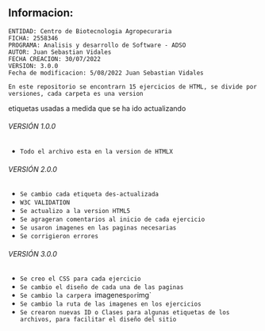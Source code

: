 ## Informacion:

    ENTIDAD: Centro de Biotecnologia Agropecuraria
    FICHA: 2558346
    PROGRAMA: Analisis y desarrollo de Software - ADSO
    AUTOR: Juan Sebastian Vidales
    FECHA CREACION: 30/07/2022
    VERSION: 3.0.0
    Fecha de modificacion: 5/08/2022 Juan Sebastian Vidales
    
    En este repositorio se encontrarn 15 ejercicios de HTML, se divide por versiones, cada carpeta es una version 
etiquetas usadas a medida que se ha ido actualizando

###### VERSIÓN 1.0.0
- `Todo el archivo esta en la version de HTMLX`


###### VERSIÓN 2.0.0
- `Se cambio cada etiqueta des-actualizada`
- `W3C VALIDATION`
- `Se actualizo a la version HTML5`
- `Se agrageran comentarios al inicio de cada ejercicio`
- `Se usaron imagenes en las paginas necesarias`
- `Se corrigieron errores`


###### VERSIÓN 3.0.0
-  `Se creo el CSS para cada ejercicio`
-  `Se cambio el diseño de cada una de las paginas`
-  `Se cambio la carpera `imagenes` por `img`
-  `Se cambio la ruta de las imagenes en los ejercicios`
-  `Se crearon nuevas ID o Clases para algunas etiquetas de los archivos, para facilitar el diseño del sitio`
